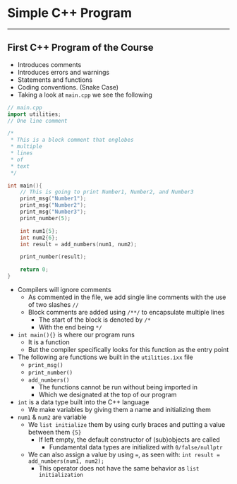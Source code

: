 # Simple C++ Program

---

## First C++ Program of the Course

- Introduces comments
- Introduces errors and warnings
- Statements and functions
- Coding conventions. (Snake Case)
- Taking a look at `main.cpp` we see the following

```c++
// main.cpp
import utilities;
// One line comment

/*
 * This is a block comment that englobes
 * multiple
 * lines
 * of
 * text
 */

int main(){
    // This is going to print Number1, Number2, and Number3
    print_msg("Number1");
    print_msg("Number2");
    print_msg("Number3");
    print_number(5);

    int num1{5};
    int num2{6};
    int result = add_numbers(num1, num2);

    print_number(result);

    return 0;
}
```

- Compilers will ignore comments
    - As commented in the file, we add single line comments with the use of two slashes `//`
    - Block comments are added using `/**/` to encapsulate multiple lines
        - The start of the block is denoted by `/*`
        - With the end being `*/`
- `int main(){}` is where our program runs
    - It is a function
    - But the compiler specifically looks for this function as the entry point
- The following are functions we built in the `utilities.ixx` file
    - `print_msg()`
    - `print_number()`
    - `add_numbers()`
        - The functions cannot be run without being imported in
        - Which we designated at the top of our program
- `int` is a data type built into the C++ language
    - We make variables by giving them a name and initializing them
- `num1` & `num2` are variable
    - We `list initialize` them by using curly braces and putting a value between them `{5}`
        - If left empty, the default constructor of (sub)objects are called
            - Fundamental data types are initialized with `0/false/nullptr`
    - We can also assign a value by using `=`, as seen with: `int result = add_numbers(num1, num2);`
        - This operator does not have the same behavior as `list initialization` 